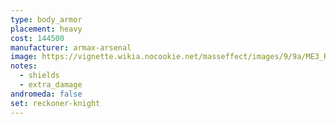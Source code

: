 ```yaml
---
type: body_armor
placement: heavy
cost: 144500
manufacturer: armax-arsenal
image: https://vignette.wikia.nocookie.net/masseffect/images/9/9a/ME3_Reckoner_Knight_Armor.png/revision/latest?cb=20120314193603
notes:
  - shields
  - extra_damage
andromeda: false
set: reckoner-knight
---
```


